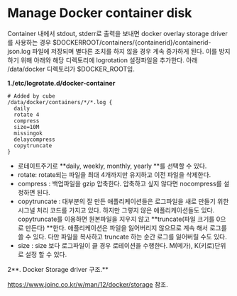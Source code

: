 # Manage Docker container disk

Container 내에서 stdout, stderr로 출력을 보내면 docker overlay storage driver를 사용하는 경우 $DOCKERROOT/containers/{containerid}/containerid-json.log 파일에 저장되며 별다른 조치를 하지 않을 경우 계속 증가하게 된다. 이를 방지하기 위해 아래와 해당 디렉토리에 logrotation 설정파일을 추가한다. 아래 /data/docker 디렉토리가  $DOCKER\_ROOT임.

**1./etc/logrotate.d/docker-container**

```
# Added by cube
/data/docker/containers/*/*.log {
  daily
  rotate 4
  compress
  size=10M
  missingok
  delaycompress
  copytruncate
}
```

* 로테이트주기로 **daily, weekly, monthly, yearly **를 선택할 수 있다.
* rotate: rotate되는 파일을 최대 4개까지만 유지하고 이전 파일을 삭제한다.
* compress : 백업파일을 gzip 압축한다. 압축하고 싶지 않다면 nocompress를 설정하면 된다.
* copytruncate : 대부분의 잘 만든 애플리케이션들은 로그파일을 새로 만들기 위한 시그널 처리 코드를 가지고 있다. 하지만 그렇지 않은 애플리케이션들도 있다. copytruncate를 이용하면 원본파일을 지우지 않고 **truncate\(파일 크기를 0으로 만든다\) **한다. 애플리케이션은 파일을 잃어버리지 않으므로 계속 해서 로그를 쓸 수 있다. 다만 파일을 복사하고 truncate 하는 순간 로그를 잃어버릴 수도 있다.
* size : size 보다 로그파일이 클 경우 로테이션을 수행한다. M\(메가\), K\(키로\)단위로 설정 할 수 있다.

2**. Docker Storage driver 구조.**

https://www.joinc.co.kr/w/man/12/docker/storage 참조. 



